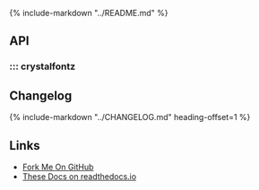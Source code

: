 {% include-markdown "../README.md" %}

## API

### ::: crystalfontz

## Changelog

{%
    include-markdown "../CHANGELOG.md"
    heading-offset=1
%}

## Links

* [Fork Me On GitHub](https://github.com/jfhbrook/crystalfontz)
* [These Docs on readthedocs.io](https://crystalfontz.rtfd.io)
